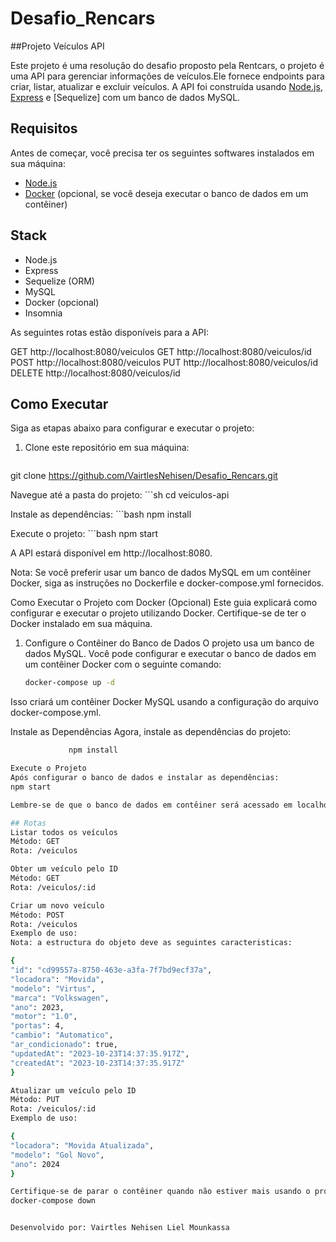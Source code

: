 # Desafio_Rencars


##Projeto Veículos API

Este projeto é uma resolução do desafio proposto pela Rentcars, o projeto é uma API para gerenciar informações de veículos.Ele fornece endpoints para criar, listar, atualizar e excluir veículos. A API foi construída usando [Node.js](https://nodejs.org/), [Express](https://expressjs.com/) e [Sequelize] com um banco de dados MySQL.

## Requisitos
Antes de começar, você precisa ter os seguintes softwares instalados em sua máquina:

- [Node.js](https://nodejs.org/)
- [Docker](https://www.docker.com/) (opcional, se você deseja executar o banco de dados em um contêiner)

## Stack
- Node.js
- Express
- Sequelize (ORM)
- MySQL
- Docker (opcional)
- Insomnia

As seguintes rotas estão disponíveis para a API:

GET http://localhost:8080/veiculos
GET http://localhost:8080/veiculos/id
POST http://localhost:8080/veiculos
PUT http://localhost:8080/veiculos/id
DELETE http://localhost:8080/veiculos/id

## Como Executar
Siga as etapas abaixo para configurar e executar o projeto:

1. Clone este repositório em sua máquina:
   ```sh
git clone https://github.com/VairtlesNehisen/Desafio_Rencars.git


Navegue até a pasta do projeto:
    ```sh
cd veiculos-api


Instale as dependências:
    ```bash
npm install

Execute o projeto:
    ```bash
npm start

A API estará disponível em http://localhost:8080.

Nota: Se você preferir usar um banco de dados MySQL em um contêiner Docker, siga as instruções no Dockerfile e docker-compose.yml fornecidos.

Como Executar o Projeto com Docker (Opcional)
Este guia explicará como configurar e executar o projeto utilizando Docker. Certifique-se de ter o Docker instalado em sua máquina.

1. Configure o Contêiner do Banco de Dados
O projeto usa um banco de dados MySQL. Você pode configurar e executar o banco de dados em um contêiner Docker com o seguinte comando:
   ```bash
   docker-compose up -d

Isso criará um contêiner Docker MySQL usando a configuração do arquivo docker-compose.yml. 

Instale as Dependências
Agora, instale as dependências do projeto:
   ```bash
                npm install

Execute o Projeto
Após configurar o banco de dados e instalar as dependências:
npm start

Lembre-se de que o banco de dados em contêiner será acessado em localhost com as configurações padrão (username: root, senha: vazia 'não ha senha'). Inicia o contêiner antes de iniciar o projeto.

## Rotas
Listar todos os veículos
Método: GET
Rota: /veiculos

Obter um veículo pelo ID
Método: GET
Rota: /veiculos/:id

Criar um novo veículo
Método: POST
Rota: /veiculos
Exemplo de uso:
Nota: a estructura do objeto deve as seguintes caracteristicas:

{
 "id": "cd99557a-8750-463e-a3fa-7f7bd9ecf37a",
 "locadora": "Movida",
 "modelo": "Virtus",
 "marca": "Volkswagen",
 "ano": 2023,
 "motor": "1.0",
 "portas": 4,
 "cambio": "Automatico",
 "ar_condicionado": true,
 "updatedAt": "2023-10-23T14:37:35.917Z",
 "createdAt": "2023-10-23T14:37:35.917Z"
}

Atualizar um veículo pelo ID
Método: PUT
Rota: /veiculos/:id
Exemplo de uso:

{
  "locadora": "Movida Atualizada",
  "modelo": "Gol Novo",
  "ano": 2024
}

 Certifique-se de parar o contêiner quando não estiver mais usando o projeto:
 docker-compose down


Desenvolvido por: Vairtles Nehisen Liel Mounkassa
